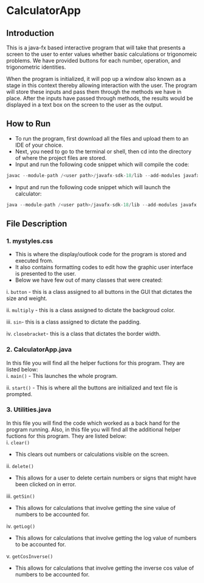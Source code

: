 # CalculatorApp

## Introduction
This is a java-fx based interactive program that will take that presents a screen to the user to enter values whether basic calculations or trigonomeic problems. We have provided buttons for each number, operation, and trigonometric identities.

When the program is initialized, it will pop up a window also known as a stage in this context thereby allowing interaction with the user. The program will store these inputs and pass them through the methods we have in place. After the inputs have passed through methods, the results would be displayed in a text box on the screen to the user as the output.

## How to Run
- To run the program, first download all the files and upload them to an IDE of your choice.
- Next, you need to go to the terminal or shell, then cd into the directory of where the project files are stored.
- Input and run the following code snippet which will compile the code:
```java
javac --module-path /<user path>/javafx-sdk-18/lib --add-modules javafx.controls,javafx.fxml CalculatorApp.java
```
- Input and run the following code snippet which will launch the calculator:
```java
java --module-path /<user path>/javafx-sdk-18/lib --add-modules javafx.controls,javafx.fxml CalculatorApp
```



## File Description
### 1. mystyles.css
- This is where the display/outlook code for the program is stored and executed from. 
- It also contains formatting codes to edit how the graphic user interface is presented to the user.
- Below we have few out of many classes that were created:

i. ```button``` - this is a class assigned to all buttons in the GUI that dictates the size and weight.

ii. ```multiply``` - this is a class assigned to dictate the backgroud color.

iii. ```sin```- this is a class assigned to dictate the padding.

iv. ```closebracket```- this is a class that dictates the border width.

### 2. CalculatorApp.java

In this file you will find all the helper fuctions for this program. They are listed below:    
i. ```main()```
    - This launches the whole program.

ii. ```start()```
    - This is where all the buttons are initialized and text file is prompted.


### 3. Utilities.java
In this file you will find the code which worked as a back hand for the program running. Also, in this file you will find all the additional helper fuctions for this program. They are listed below:  
i. ```clear()```
 - This clears out numbers or calculations visible on the screen. 
 
ii. ```delete()```
 - This allows for a user to delete certain numbers or signs that might have been clicked on in error.
 
iii. ```getSin()```
- This allows for calculations that involve getting the sine value of numbers to be accounted for.

iv. ```getLog()```
- This allows for calculations that involve getting the log value of numbers to be accounted for.

v. ```getCosInverse()```
- This allows for calculations that involve getting the inverse cos value of numbers to be accounted for.

